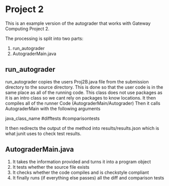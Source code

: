 # Project 2
This is an example version of the autograder that works with Gateway Computing Project 2. 

The processing is split into two parts:
1. run_autograder
2. AutograderMain.java


## run_autograder
run_autograder copies the users Proj2B.java file from the submission directory to the source directory.
This is done so that the user code is in the same place as all of the running code.
This class does not use packages as it is an intro class so we cant rely on packages to know locations.
It then compiles all of the runner Code (AutograderMain/Autograder)
Then it calls AutograderMain with the following arguments

java_class_name #difftests #comparisontests

It then redirects the output of the method into results/results.json which is what junit uses to check test results.

## AutograderMain.java

1. It takes the information provided and turns it into a program object
2. It tests whether the source file exists
3. It checks whether the code compiles and is checkstyle compliant
4. It finally runs (if everything else passes) all the diff and comparison tests
